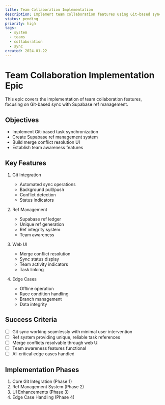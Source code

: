 ```yaml
---
title: Team Collaboration Implementation
description: Implement team collaboration features using Git-based sync with Supabase ref management
status: pending
priority: high
tags:
  - system
  - teams
  - collaboration
  - sync
created: 2024-01-22
---
```


# Team Collaboration Implementation Epic

This epic covers the implementation of team collaboration features, focusing on Git-based sync with Supabase ref management.

## Objectives

- Implement Git-based task synchronization
- Create Supabase ref management system
- Build merge conflict resolution UI
- Establish team awareness features

## Key Features

1. Git Integration

   - Automated sync operations
   - Background pull/push
   - Conflict detection
   - Status indicators

2. Ref Management

   - Supabase ref ledger
   - Unique ref generation
   - Ref integrity system
   - Team awareness

3. Web UI

   - Merge conflict resolution
   - Sync status display
   - Team activity indicators
   - Task linking

4. Edge Cases
   - Offline operation
   - Race condition handling
   - Branch management
   - Data integrity

## Success Criteria

- [ ] Git sync working seamlessly with minimal user intervention
- [ ] Ref system providing unique, reliable task references
- [ ] Merge conflicts resolvable through web UI
- [ ] Team awareness features functional
- [ ] All critical edge cases handled

## Implementation Phases

1. Core Git Integration (Phase 1)
2. Ref Management System (Phase 2)
3. UI Enhancements (Phase 3)
4. Edge Case Handling (Phase 4)

